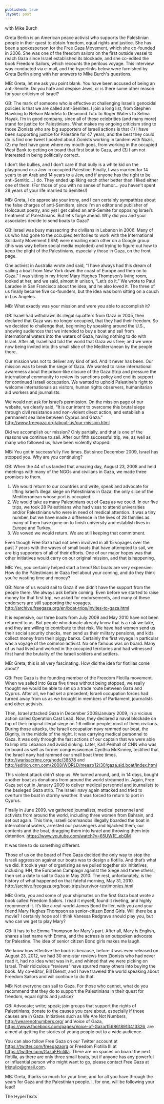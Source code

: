 ```yaml
---
published: true
layout: post
---
```



with Mike Burch

Greta Berlin is an American peace activist who supports the Palestinian people in their quest to obtain freedom, equal rights and justice. She has been a spokesperson for the Free Gaza Movement, which she co-founded in 2006. She was one of the freedom sailors on the first outside vessel to reach Gaza since Israel established its blockade, and she co-edited the book Freedom Sailors, which recounts the perilous voyage. This interview was conducted via e-mail, and the hyperlinks below were furnished by Greta Berlin along with her answers to Mike Burch's questions.

MB: Greta, let me ask you point blank. You have been accused of being an anti-Semite. Do you hate and despise Jews, or is there some other reason for your criticism of Israel?

GB: The mark of someone who is effective at challenging Israel’s genocidal policies is that we are called anti-Semites. I join a long list, from Stephen Hawking to Nelson Mandela to Desmond Tutu to Roger Waters to Selma Hayak. I’m in good company, since all of these celebrities (and many more) stand for justice for Palestinians. What makes my ongoing criticism sting to those Zionists who are big supporters of Israeli actions is that (1) I have been supporting justice for Palestine for 47 years, and the best they could do is find one tweet I posted about Zionists working in tandem with Nazis, (2) my feet have gone where my mouth goes, from working in the occupied West Bank to getting on board that first boat to Gaza, and (3) I am not interested in being politically correct.

I don’t like bullies, and I don’t care if that bully is a white kid on the playground or a Jew in occupied Palestine. Finally, I was married for 14 years to an Arab and 14 years to a Jew, and if anyone has the right to be anti-Semitic… I do. They ended up liking each other better than I liked either one of them.  (For those of you with no sense of humor… you haven’t spent 28 years of your life married to Semites!)

MB: Greta, I do appreciate your irony, and I can certainly sympathize about the false charges of anti-Semitism, since I'm an editor and publisher of Holocaust poetry, and yet I get called an anti-Semite for opposing Israel’s treatment of Palestinians. But let's forge ahead. Why did you and your associates decide to send boats to Gaza?

GB: Israel was busy massacring the civilians in Lebanon in 2006. Many of us who had gone to the occupied territories to work with the International Solidarity Movement (ISM) were emailing each other on a Google group (this was way before social media exploded) and trying to figure out how to keep the plight of the Palestinians, especially those in Gaza, on the front page.

One activist in Australia wrote and said, “I have always had this dream of sailing a boat from New York down the coast of Europe and then on to Gaza.” I was sitting in my friend Mary Hughes Thompson’s living room, looked at her, and we said, almost in unison, “Let’s do it.” We wrote to Paul Larudee in San Francisco about the idea, and he also loved it. The three of us finally became five co-founders, but the idea was born sitting on a couch in Los Angeles.

MB: What exactly was your mission and were you able to accomplish it?

GB: Israel had withdrawn its illegal squatters from Gaza in 2005, then declared that Gaza was no longer occupied, that they had their freedom. So we decided to challenge that, beginning by speaking around the U.S., showing audiences that we intended to buy a boat and sail from international waters into the waters of Gaza, having nothing to do with Israel. After all, Israel had told the world that Gaza was free; and we were now being invited into this small slice of the Mediterranean by the people there.

Our mission was not to deliver any kind of aid. And it never has been. Our mission was to break the siege of Gaza. We wanted to raise international awareness about the prison-like closure of the Gaza Strip and pressure the international community to review its sanctions policy and end its support for continued Israeli occupation. We wanted to uphold Palestine's right to welcome internationals as visitors, human rights observers, humanitarian aid workers and journalists.

We would not ask for Israel’s permission. On the mission page of our website, we clearly said, “It is our intent to overcome this brutal siege through civil resistance and non-violent direct action, and establish a permanent sea lane between Cyprus and Gaza.” http://www.freegaza.org/about-us/our-mission.html

Did we accomplish our mission? Only partially, and that is one of the reasons we continue to sail. After our fifth successful trip, we, as well as many who followed us, have been violently stopped.

MB: You got in successfully five times. But since December 2009, Israel has stopped you. Why are you continuing?

GB: When the 44 of us landed that amazing day, August 23, 2008 and held meetings with many of the NGOs and civilians in Gaza, we made three promises to them.

1. We would return to our countries and write, speak and advocate for lifting Israel’s illegal siege on Palestinians in Gaza, the only slice of the Mediterranean whose port is occupied.
2. We would take as many Palestinians out of Gaza as we could. In our five trips, we took 28 Palestinians who had visas to attend universities and/or Palestinians who were in need of medical attention. It was a tiny number, but we have made a difference in the lives of 28 families as many of them have gone on to finish university and establish lives in Europe and Turkey.
3. We vowed we would return. We are still keeping that commitment.

Even though Free Gaza had not been involved in all 15 voyages over the past 7 years with the waves of small boats that have attempted to sail, we are big supporters of all of their efforts. One of our major hopes was that other initiatives would carry on our original mission, and that is happening.

MB: Yes, you certainly helped start a trend! But boats are very expensive. How do the Palestinians in Gaza feel about your coming, and do they think you’re wasting time and money?

GB: None of us would sail to Gaza if we didn’t have the support from the people there. We always ask before coming. Even before we started to raise money for that first trip, we asked for endorsements, and many of these endorsers are still supporting the voyages. http://archive.freegaza.org/en/boat-trips/invites-to-gaza.html

It is expensive, our three boats from July 2009 and May 2010 have not been returned to us. But people who donate already know that is a risk we take, and they are willing to contribute to that risk. We have had women send us their social security checks, men send us their military pensions, and kids collect money from their piggy banks. Certainly the first voyage in particular was a voyage of the common activist. No one famous was on board. Many of us had lived and worked in the occupied territories and had witnessed first hand the brutality of the Israeli soldiers and settlers.

MB: Greta, this is all very fascinating. How did the idea for flotillas come about?

GB: Free Gaza is the founding member of the Freedom Flotilla movement. When we sailed into Gaza five times without being stopped, we really thought we would be able to set up a trade route between Gaza and Cyprus. After all, we had set a precedent; Israeli occupation forces had turned away from us as we brought in members of Parliament, journalists and other activists.

Then, Israel attacked Gaza in December 2008/January 2009, in a vicious action called Operation Cast Lead. Now, they declared a naval blockade on top of their original illegal siege on 1.6 million people, most of them civilians. During those attacks, the Israeli occupation navy rammed our boat, the Dignity, in the middle of the night. It was carrying medical personnel to Gaza. It was only through the fast actions of our captain that we were able to limp into Lebanon and avoid sinking. Later, Karl Penhall of CNN who was on board as well as former congresswoman Cynthia McKinney, testified that the Israeli navy had rammed our small boat three times. http://warisacrime.org/node/38578 and http://edition.cnn.com/2008/WORLD/meast/12/30/gaza.aid.boat/index.html

This violent attack didn’t stop us. We turned around, and, in 14 days, bought another boat as donations from around the world streamed in. Again, Free Gaza set out in January 2009 to deliver medical personnel and journalists to the besieged Gaza strip. The Israeli navy again attacked and tried to overturn the boat in stormy weather. It was forced to return to port in Cyprus.

Finally in June 2009, we gathered journalists, medical personnel and activists from around the world, including three women from Bahrain, and set out again. This time, Israeli commandos illegally boarded the boat in international waters, arrested our passengers and hijacked them, our contents and the boat, dragging them into Israel and throwing them into detention. https://www.youtube.com/watch?v=65UW1E_ebQM

It was time to do something different.

Those of us on the board of Free Gaza decided the only way to stop the Israeli aggression against our boats was to design a flotilla. And that’s what we did. It took a year of organizing as we pulled together six initiatives, including IHH, the European Campaign against the Siege and three others, then set a date to sail to Gaza in May 2010. The rest, unfortunately, is the history of what happened on that fateful morning, May 31, 2010. http://archive.freegaza.org/boat-trips/survivor-testimonies.html

MB: Greta, you and some of your shipmates on the first Gaza boat wrote a book called Freedom Sailors. I read it myself, found it riveting, and highly recommend it. It’s like a real-world James Bond thriller, with you and your friend Mary Hughes Thompson as senior-citizen Bond Girls. Will there be a movie? I certainly hope so! I think Vanessa Redgrave should play you, but who can we get to play Mary?

GB: It has to be Emma Thompson for Mary’s part. After all, Mary is English, shares a last name with Emma, and the actress is an outspoken advocate for Palestine. The idea of senior citizen Bond girls makes me laugh.

We know how effective the book is because, before it was even released on August 23, 2012, we had 30 one-star reviews from Zionists who had never read it, had no idea what was in it, and whined that we were picking on Israel. Their ridiculous “reviews” have spurred many others into buying the book. My co-editor, Bill Dienst, and I have traveled the world speaking about Freedom Sailors and will continue to do that.

MB: Not everyone can sail to Gaza. For those who cannot, what do you recommend that they do to support the Palestinians in their quest for freedom, equal rights and justice?

GB: Advocate; write; speak; join groups that support the rights of Palestinians; donate to the causes you care about, especially if those causes are in Gaza. Initiatives such as We Are Not Numbers, http://wearenotnumbers.org/ and Voice of Gaza, https://www.facebook.com/pages/Voice-of-Gaza/1568618913413326, are aimed at getting the stories of young people out to a wide audience.

You can also follow Free Gaza on our Twitter account at https://twitter.com/freegazaorg or Freedom Flotilla III at https://twitter.com/GazaFFlotilla. There are no spaces on board the next flotilla, as there are only three small boats, but if anyone has any powerful or influential person who might want to go, please contact Free Gaza at Iristulip@gmail.com.

MB: Greta, thanks so much for your time, and for all you have through the years for Gaza and the Palestinian people. I, for one, will be following your lead!

The HyperTexts
